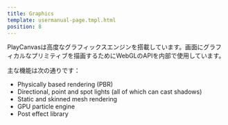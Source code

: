 ```yaml
---
title: Graphics
template: usermanual-page.tmpl.html
position: 8
---
```


PlayCanvasは高度なグラフィックスエンジンを搭載しています。画面にグラフィカルなプリミティブを描画するためにWebGLのAPIを内部で使用しています。

主な機能は次の通りです：

* Physically based rendering (PBR)
* Directional, point and spot lights (all of which can cast shadows)
* Static and skinned mesh rendering
* GPU particle engine
* Post effect library

